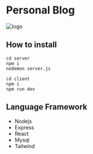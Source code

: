 # Personal Blog

![logo](https://cdn.discordapp.com/attachments/1198124910950752288/1198626552670343259/image.png?ex=65bf96f7&is=65ad21f7&hm=6edde9dcffa8542eb7353d91cb2437d96aadb30a673161e80b53a35897431795&)

## How to install
```
cd server
npm i
nodemon server.js
```

```
cd client
npm i
npm run dev
```

## Language Framework
* Nodejs
* Express
* React
* Mysql
* Tailwind
